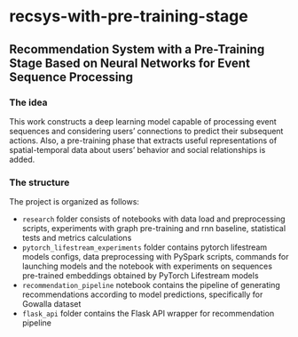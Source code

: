 # recsys-with-pre-training-stage
## Recommendation System with a Pre-Training Stage Based on Neural Networks for Event Sequence Processing

### The idea
This work constructs a deep learning model capable of processing event
sequences and considering users’ connections to predict their
subsequent actions. Also, a pre-training phase that extracts useful
representations of spatial-temporal data about users’ behavior
and social relationships is added.

### The structure
The project is organized as follows:
- `research` folder consists of notebooks with data load and preprocessing scripts, experiments with graph pre-training and rnn baseline, statistical tests and metrics calculations
- `pytorch_lifestream_experiments` folder contains pytorch lifestream models configs, data preprocessing with PySpark scripts, commands for launching models and the notebook with experiments on sequences pre-trained embeddings obtained by PyTorch Lifestream models
- `recommendation_pipeline` notebook contains the pipeline of generating recommendations according to model predictions, specifically for Gowalla dataset
- `flask_api` folder contains the Flask API wrapper for recommendation pipeline
